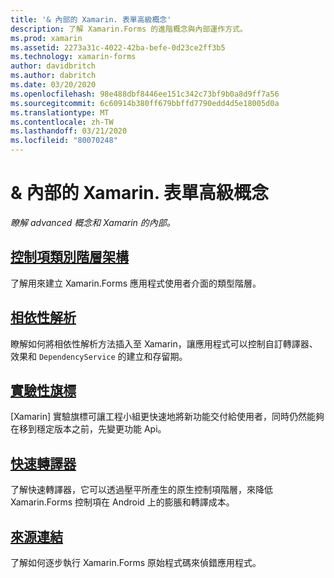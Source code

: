 ```yaml
---
title: '& 內部的 Xamarin. 表單高級概念'
description: 了解 Xamarin.Forms 的進階概念與內部運作方式。
ms.prod: xamarin
ms.assetid: 2273a31c-4022-42ba-befe-0d23ce2ff3b5
ms.technology: xamarin-forms
author: davidbritch
ms.author: dabritch
ms.date: 03/20/2020
ms.openlocfilehash: 98e488dbf8446ee151c342c73bf9b0a8d9ff7a56
ms.sourcegitcommit: 6c60914b380ff679bbffd7790edd4d5e18005d0a
ms.translationtype: MT
ms.contentlocale: zh-TW
ms.lasthandoff: 03/21/2020
ms.locfileid: "80070248"
---
```

# <a name="xamarinforms-advanced-concepts--internals"></a>& 內部的 Xamarin. 表單高級概念

_瞭解 advanced 概念和 Xamarin 的內部。_

## <a name="controls-class-hierarchy"></a>[控制項類別階層架構](class-hierarchy.md)

了解用來建立 Xamarin.Forms 應用程式使用者介面的類型階層。

## <a name="dependency-resolution"></a>[相依性解析](dependency-resolution.md)

瞭解如何將相依性解析方法插入至 Xamarin，讓應用程式可以控制自訂轉譯器、效果和 `DependencyService` 的建立和存留期。

## <a name="experimental-flags"></a>[實驗性旗標](experimental-flags.md)

[Xamarin] 實驗旗標可讓工程小組更快速地將新功能交付給使用者，同時仍然能夠在移到穩定版本之前，先變更功能 Api。

## <a name="fast-renderers"></a>[快速轉譯器](fast-renderers.md)

了解快速轉譯器，它可以透過壓平所產生的原生控制項階層，來降低 Xamarin.Forms 控制項在 Android 上的膨脹和轉譯成本。

## <a name="source-link"></a>[來源連結](sourcelink.md)

了解如何逐步執行 Xamarin.Forms 原始程式碼來偵錯應用程式。
